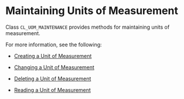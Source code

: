 <!-- loio238be94930874ed9ba3a3dc6469e99b3 -->

# Maintaining Units of Measurement

Class `CL_UOM_MAINTENANCE` provides methods for maintaining units of measurement.

For more information, see the following:

-   [Creating a Unit of Measurement](Creating_a_Unit_of_Measurement_f879258.md)

-   [Changing a Unit of Measurement](Changing_a_Unit_of_Measurement_2451351.md)

-   [Deleting a Unit of Measurement](Deleting_a_Unit_of_Measurement_54ded5b.md)

-   [Reading a Unit of Measurement](Reading_a_Unit_of_Measurement_7e003ad.md)



